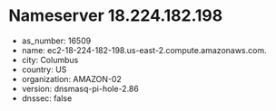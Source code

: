 # Nameserver 18.224.182.198

* as_number: 16509
* name: ec2-18-224-182-198.us-east-2.compute.amazonaws.com.
* city: Columbus
* country: US
* organization: AMAZON-02
* version: dnsmasq-pi-hole-2.86
* dnssec: false
